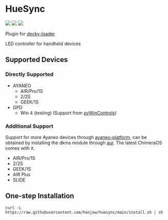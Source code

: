 # HueSync
[![](https://img.shields.io/github/downloads/honjow/HueSync/total.svg)](https://gitHub.com/honjow/HueSync/releases) [![](https://img.shields.io/github/downloads/honjow/HueSync/latest/total)](https://github.com/honjow/HueSync/releases/latest) [![](https://img.shields.io/github/v/release/honjow/HueSync)](https://github.com/honjow/HueSync/releases/latest)

Plugin for [decky-loader](https://github.com/SteamDeckHomebrew/decky-loader)

LED controller for handheld devices

## Supported Devices
### Directly Supported
- AYANEO
  - AIR/Pro/1S
  - 2/2S
  - GEEK/1S
- GPD
  - Win 4 (testing) (Support from [pyWinControls](https://github.com/pelrun/pyWinControls))

### Additional Support
Support for more Ayaneo devices through [ayaneo-platform](https://github.com/ShadowBlip/ayaneo-platform), can be obtained by installing the dkms module through [aur](https://aur.archlinux.org/packages/ayaneo-platform-dkms-git). The latest ChimeraOS comes with it.

- AIR/Pro/1S
- 2/2S
- GEEK/1S
- AIR Plus
- SLIDE

## One-step Installation
```
curl -L https://raw.githubusercontent.com/honjow/huesync/main/install.sh | sh
```